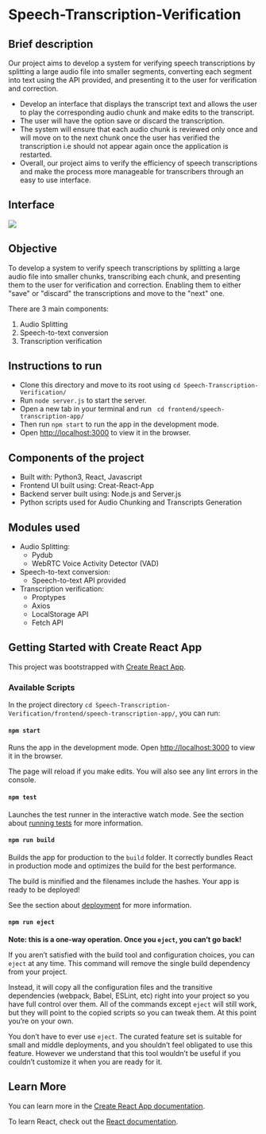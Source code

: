 # Speech-Transcription-Verification



## Brief description 
Our project aims to develop a system for verifying speech transcriptions by splitting a large audio file into smaller segments, converting each segment into text using the API provided, and presenting it to the user for verification and correction. 

- Develop an interface that displays the transcript text and allows the user to play the corresponding audio chunk and make edits to the transcript.
- The user will have the option save or discard the transcription. 
- The system will ensure that each audio chunk is reviewed only once and will move on to the next chunk once the user has verified the transcription i.e should not appear again once the application is restarted.
- Overall, our project aims to verify the efficiency of speech transcriptions and make the process more manageable for transcribers through an easy to use interface.

## Interface 

![](/home/shreeya/Pictures/cdceffe9-9595-4e7f-a576-c092158a5494.jpeg)

## Objective 
To develop a system to verify speech transcriptions by splitting a large audio file into smaller chunks, transcribing each chunk, and presenting them to the user for verification and correction. Enabling them to either "save" or "discard" the transcriptions and move to the "next" one.

There are 3 main components:
1. Audio Splitting
2. Speech-to-text conversion
3. Transcription verification 

## Instructions to run
- Clone this directory and move to its root using `cd Speech-Transcription-Verification/` 
- Run `node server.js` to start the server.
- Open a new tab in your terminal and run ` cd frontend/speech-transcription-app/`
- Then run `npm start` to run the app in the development mode.
- Open [http://localhost:3000](http://localhost:3000) to view it in the browser.

## Components of the project
- Built with: Python3, React, Javascript
- Frontend UI built using: Creat-React-App
- Backend server built using: Node.js and Server.js
- Python scripts used for Audio Chunking and Transcripts Generation

## Modules used
- Audio Splitting:
  - Pydub
  - WebRTC Voice Activity Detector (VAD)
- Speech-to-text conversion:
  - Speech-to-text API provided 
- Transcription verification:
  - Proptypes
  - Axios
  - LocalStorage API
  - Fetch API

## Getting Started with Create React App

This project was bootstrapped with [Create React App](https://github.com/facebook/create-react-app).

### Available Scripts

In the project directory `cd Speech-Transcription-Verification/frontend/speech-transcription-app/`, you can run:

#### `npm start`

Runs the app in the development mode.
Open [http://localhost:3000](http://localhost:3000) to view it in the browser.

The page will reload if you make edits.
You will also see any lint errors in the console.

#### `npm test`

Launches the test runner in the interactive watch mode.
See the section about [running tests](https://facebook.github.io/create-react-app/docs/running-tests) for more information.

#### `npm run build`

Builds the app for production to the `build` folder.
It correctly bundles React in production mode and optimizes the build for the best performance.

The build is minified and the filenames include the hashes.
Your app is ready to be deployed!

See the section about [deployment](https://facebook.github.io/create-react-app/docs/deployment) for more information.

#### `npm run eject`

**Note: this is a one-way operation. Once you `eject`, you can’t go back!**

If you aren’t satisfied with the build tool and configuration choices, you can `eject` at any time. This command will remove the single build dependency from your project.

Instead, it will copy all the configuration files and the transitive dependencies (webpack, Babel, ESLint, etc) right into your project so you have full control over them. All of the commands except `eject` will still work, but they will point to the copied scripts so you can tweak them. At this point you’re on your own.

You don’t have to ever use `eject`. The curated feature set is suitable for small and middle deployments, and you shouldn’t feel obligated to use this feature. However we understand that this tool wouldn’t be useful if you couldn’t customize it when you are ready for it.

## Learn More

You can learn more in the [Create React App documentation](https://facebook.github.io/create-react-app/docs/getting-started).

To learn React, check out the [React documentation](https://reactjs.org/).
